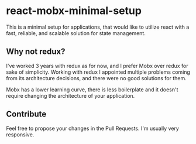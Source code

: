# react-mobx-minimal-setup

This is a minimal setup for applications, that would like to utilize react with a fast, reliable, and scalable solution for state management.

## Why not redux?

I've worked 3 years with redux as for now, and I prefer Mobx over redux for sake of simplicity.
Working with redux I appointed multiple problems coming from its architecture decisions, and there were no good solutions for them.

Mobx has a lower learning curve, there is less boilerplate and it doesn't require changing the architecture of your application.

## Contribute

Feel free to propose your changes in the Pull Requests. I'm usually very responsive.
